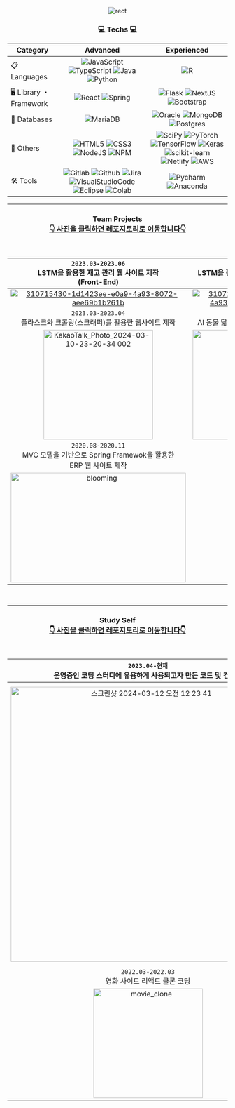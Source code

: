 <div align="center" style="text-align:center">
  
![rect](https://capsule-render.vercel.app/api?type=rect&color=gradient&text=%20%20Ji_Yu%20%20&fontAlign=30&fontSize=30&textBg=true&desc=Introduce%20Ji_Yu's%20Portfolio%&descAlign=60&descAlignY=50)

<h3 align="center">💻 Techs 💻</h3>
<p align="center">

| Category              | Advanced                                                                                                                   | Experienced                                                                                                  |
|-------------------| :-----------------------------------------------------------------------------------------------------------------------------: | :--------------------------------------------------------------------------------------------------------------: |
| 📋  Languages      | ![JavaScript](https://img.shields.io/badge/Javascript-%23323330.svg?style=flat-square&logo=javascript&logoColor=%23F7DF1E) ![TypeScript](https://img.shields.io/badge/TypeScript-007ACC?style=flat-square&logo=typescript&logoColor=white) ![Java](https://img.shields.io/badge/Java-%23ED8B00.svg?style=flat-square&logo=openjdk&logoColor=white) ![Python](https://img.shields.io/badge/Python-3670A0?style=flat-square&logo=python&logoColor=ffdd54) | ![R](https://img.shields.io/badge/R-%23276DC3.svg?style=flat-square&logo=r&logoColor=white) |
| 🖥️  Library ・ Framework | ![React](https://img.shields.io/badge/React-20232A?style=flat-square&logo=react&logoColor=61DAFB) ![Spring](https://img.shields.io/badge/Spring-%236DB33F.svg?style=flat-square&logo=spring&logoColor=white) | ![Flask](https://img.shields.io/badge/Flask-%23000.svg?style=flat-square&logo=flask&logoColor=white) ![NextJS](https://img.shields.io/badge/Next.js-000?logo=nextdotjs&logoColor=fff&style=flat_square) ![Bootstrap](https://img.shields.io/badge/Bootstrap-%23563D7C.svg?style=flat-square&logo=bootstrap&logoColor=white) |
| 💾 Databases   | ![MariaDB](https://img.shields.io/badge/MariaDB-003545?style=flat-square&logo=mariadb&logoColor=white) | ![Oracle](https://img.shields.io/badge/Oracle-F80000?style=flat-square&logo=oracle&logoColor=white) ![MongoDB](https://img.shields.io/badge/MongoDB-%234ea94b.svg?style=flat-square&logo=mongodb&logoColor=white) ![Postgres](https://img.shields.io/badge/Postgres-%23316192.svg?style=flat-square&logo=postgresql&logoColor=white) |
| 🦄 Others | ![HTML5](https://img.shields.io/badge/HTML5-%23E34F26.svg?style=flat-square&logo=html5&logoColor=white) ![CSS3](https://img.shields.io/badge/CSS3-1572B6?style=flat-square&logo=css3&logoColor=white) ![NodeJS](https://img.shields.io/badge/Node.js-43853D?style=flat_square&logo=node.js&logoColor=white) ![NPM](https://img.shields.io/badge/npm-CB3837?style=flat_square&logo=npm&logoColor=white)| ![SciPy](https://img.shields.io/badge/SciPy-%230C55A5.svg?style=flat-square&logo=scipy&logoColor=%white) ![PyTorch](https://img.shields.io/badge/PyTorch-%23EE4C2C.svg?style=flat-square&logo=PyTorch&logoColor=white) ![TensorFlow](https://img.shields.io/badge/TensorFlow-%23FF6F00.svg?style=flat-square&logo=TensorFlow&logoColor=white) ![Keras](https://img.shields.io/badge/Keras-%23D00000.svg?style=flat-square&logo=Keras&logoColor=white) ![scikit-learn](https://img.shields.io/badge/Scikit--learn-%23F7931E.svg?style=flat-square&logo=scikit-learn&logoColor=white) ![Netlify](https://img.shields.io/badge/Netlify-00C7B7?style=flat-square&logo=netlify&logoColor=white) ![AWS](https://img.shields.io/badge/AWS-%23FF9900.svg?style=flat-square&logo=amazon-aws&logoColor=white)|
| 🛠 Tools | ![Gitlab](https://img.shields.io/badge/GitLab-330F63?style=flat-square&logo=gitlab&logoColor=white) ![Github](https://img.shields.io/badge/GitHub-100000?style=flat-square&logo=github&logoColor=white) ![Jira](https://img.shields.io/badge/Jira-0052CC?style=flat_square&logo=Jira&logoColor=white) ![VisualStudioCode](https://img.shields.io/badge/Visual_Studio_Code-0078D4?style=flat_square&logo=visual%20studio%20code&logoColor=white) ![Eclipse](https://img.shields.io/badge/Eclipse-2C2255?style=flat-square&logo=eclipse&logoColor=white) ![Colab](https://img.shields.io/badge/Colab-F9AB00?style=flat_square&logo=googlecolab&color=525252) | ![Pycharm](https://img.shields.io/badge/PyCharm-000000.svg?&style=flat_square&logo=PyCharm&logoColor=white) ![Anaconda](https://img.shields.io/badge/Anaconda-%2344A833.svg?style=flat-square&logo=anaconda&logoColor=white)
                                                                                                      
</p>

<hr>

<h3 align="center">
  Team Projects
  <br/>
  <u>👇 사진을 클릭하면 레포지토리로 이동합니다👇 </u>
</h3>

<br/>

| `2023.03-2023.06` <br/> LSTM을 활용한 재고 관리 웹 사이트 제작 <br/> (Front-End) | `2023.03-2023.06` <br/> LSTM을 활용한 재고 관리 웹 사이트 제작  <br/> (Back-End)|
|:------------------:|:------------------:|
| [![310715430-1d1423ee-e0a9-4a93-8072-aee69b1b261b](https://github.com/bbak0105/bbak0105/assets/66405572/6989afe3-51f4-49ad-a994-5b7ed5f68652)](https://github.com/bbak0105/AI_Project_Back) | [![310715430-1d1423ee-e0a9-4a93-8072-aee69b1b261b](https://github.com/bbak0105/bbak0105/assets/66405572/6989afe3-51f4-49ad-a994-5b7ed5f68652)](https://github.com/bbak0105/AI_Project_Front) |
| `2023.03-2023.04` <br/> 플라스크와 크롤링(스크래퍼)를 활용한 웹사이트 제작 | `2023.01-2023.02` <br/> AI 동물 닮은꼴 미니 웹제작 및 nelify 배포 |
| <a href="https://github.com/bbak0105/Flask_Scrapping_Web"><img src="https://github.com/bbak0105/bbak0105/assets/66405572/c0776f94-7a5c-4d93-9f3f-863c63b9cc29" alt="KakaoTalk_Photo_2024-03-10-23-20-34 002" height="250px"></a> | <a href="https://github.com/bbak0105/AI_Animal_Web"><img src="https://github.com/bbak0105/bbak0105/assets/66405572/da7dc2a2-9d29-4c9a-8cb2-05f92e9b7112" alt="ai_animal" height="250px" width="300px"></a> |
| `2020.08-2020.11` <br/> MVC 모델을 기반으로 Spring Framewok을 활용한 <br/> ERP 웹 사이트 제작 |   |
| <a href="https://github.com/bbak0105/Final_Study_Project"><img src="https://github.com/bbak0105/bbak0105/assets/66405572/07e60119-92db-4e27-80b9-e46548b002ac" alt="blooming" height="250px" width="400px"></a> | |

<br/>
<hr/>

<h3 align="center">
  Study Self
  <br/>
  <u>👇 사진을 클릭하면 레포지토리로 이동합니다👇 </u>
</h3>

<br/>

| `2023.04-현재` <br/> 운영중인 코딩 스터디에 유용하게 사용되고자 만든 코드 및 컨텐츠 | `2022.03-2023.08` <br/> 서강대학원 AI MBA에 재학하며 했던 과제물 |
|:------------------:|:------------------:|
| <a href="https://github.com/bbak0105/Coding_Study"><img width="627" alt="스크린샷 2024-03-12 오전 12 23 41" src="https://github.com/bbak0105/bbak0105/assets/66405572/c871222f-4fcf-4bcb-a62b-d0a8a77f764c"></a> | <a href="https://github.com/bbak0105/Sogang_Task"><img width="644" alt="스크린샷 2024-03-12 오전 12 17 59" src="https://github.com/bbak0105/bbak0105/assets/66405572/15474bd0-8797-4a41-b843-2fedd3fa41aa"></a> |
| `2022.03-2022.03` <br/> 영화 사이트 리액트 클론 코딩 | `2022.03-2022.04` <br/> Firebase를 이용한 소셜 로그인 리액트 클론 코딩 |
| <a href="https://github.com/bbak0105/Clone_Movie_React"><img src="https://github.com/bbak0105/bbak0105/assets/66405572/e07d3d91-d919-4b4a-9b0c-a11a6baff346" alt="movie_clone" height="250px"></a> | <a href="https://github.com/bbak0105/Clone_Twitter_React"><img src="https://github.com/bbak0105/bbak0105/assets/66405572/3c63d53e-ed1c-4098-b624-a618d9a95da9" alt="twitter_clone" height="250px" width="400px"></a> |

</div>
